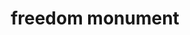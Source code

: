 ---
pid: LLP3
title: freedom monument
location_transcription: wyoming ave.
zipcode: '19120'
outside_phl: 
neighborhood: Logan,Olney
age: '14'
age_range: 13-19
instagram: 
image_file_name: LLP_3.jpg
proposal_transcription: Freedom monument; FREEDOM! - Equal Rights; when all free;
  In this together; we are in this together;
topic: Culture,Human Rights,Social Justice,Freedom
topic_summary: 0, 0, 0, 0
type: Sculpture Statue
keywords_other: 
credit: Dilanni C. Juto
image_labels: 
twitter: 
facebook: 
permalink: "/monuments/llp3/"
layout: item-page
---